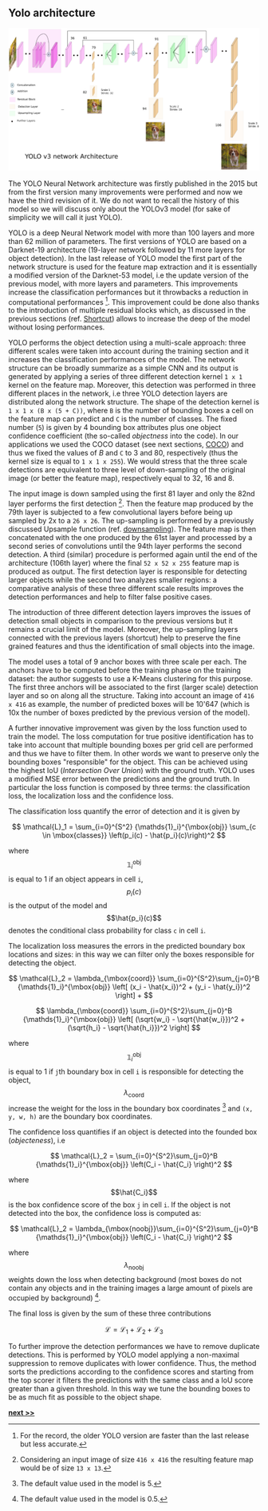 ## Yolo architecture

![Yolo Neural Network scheme.](../../../../img/yolonet.png)

The YOLO Neural Network architecture was firstly published in the 2015 but from the first version many improvements were performed and now we have the third revision of it.
We do not want to recall the history of this model so we will discuss only about the YOLOv3 model (for sake of simplicity we will call it just YOLO).

YOLO is a deep Neural Network model with more than 100 layers and more than 62 million of parameters.
The first versions of YOLO are based on a Darknet-19 architecture (19-layer network followed by 11 more layers for object detection).
In the last release of YOLO model the first part of the network structure is used for the feature map extraction and it is essentially a modified version of the Darknet-53 model, i.e the update version of the previous model, with more layers and parameters.
This improvements increase the classification performances but it throwbacks a reduction in computational performances [^1].
This improvement could be done also thanks to the introduction of multiple residual blocks which, as discussed in the previous sections (ref. [Shortcut](../NeuralNetwork/Shortcut.md)) allows to increase the deep of the model without losing performances.

YOLO performs the object detection using a multi-scale approach: three different scales were taken into account during the training section and it increases the classification performances of the model.
The network structure can be broadly summarize as a simple CNN and its output is generated by applying a series of three different detection kernel `1 x 1` kernel on the feature map.
Moreover, this detection was performed in three different places in the network, i.e three YOLO detection layers are distributed along the network structure.
The shape of the detection kernel is `1 x 1 x (B x (5 + C))`, where `B` is the number of bounding boxes a cell on the feature map can predict and `C` is the number of classes.
The fixed number (`5`) is given by 4 bounding box attributes plus one object confidence coefficient (the so-called *objectness* into the code).
In our applications we used the COCO dataset (see next sections, [COCO](./Dataset.md)) and thus we fixed the values of $B$ and `C` to 3 and 80, respectively (thus the kernel size is equal to `1 x 1 x 255`).
We would stress that the three scale detections are equivalent to three level of down-sampling of the original image (or better the feature map), respectively equal to 32, 16 and 8.

The input image is down sampled using the first 81 layer and only the 82nd layer performs the first detection [^2].
Then the feature map produced by the 79th layer is subjected to a few convolutional layers before being up sampled by 2x to a `26 x 26`.
The up-sampling is performed by a previously discussed Upsample function (ref. [downsampling](../SuperResolution/Resampling.md)).
The feature map is then concatenated with the one produced by the 61st layer and processed by a second series of convolutions until the 94th layer performs the second detection.
A third (similar) procedure is performed again until the end of the architecture (106th layer) where the final `52 x 52 x 255` feature map is produced as output.
The first detection layer is responsible for detecting larger objects while the second two analyzes smaller regions: a comparative analysis of these three different scale results improves the detection performances and help to filter false positive cases.

The introduction of three different detection layers improves the issues of detection small objects in comparison to the previous versions but it remains a crucial limit of the model.
Moreover, the up-sampling layers connected with the previous layers (shortcut) help to preserve the fine grained features and thus the identification of small objects into the image.

The model uses a total of 9 anchor boxes with three scale per each.
The anchors have to be computed before the training phase on the training dataset: the author suggests to use a K-Means clustering for this purpose.
The first three anchors will be associated to the first (larger scale) detection layer and so on along all the structure.
Taking into account an image of `416 x 416` as example, the number of predicted boxes will be 10'647 (which is 10x the number of boxes predicted by the previous version of the model).

A further innovative improvement was given by the loss function used to train the model.
The loss computation for true positive identification has to take into account that multiple bounding boxes per grid cell are performed and thus we have to filter them.
In other words we want to preserve only the bounding boxes "responsible" for the object.
This can be achieved using the highest IoU (*Intersection Over Union*) with the ground truth.
YOLO uses a modified MSE error between the predictions and the ground truth.
In particular the loss function is composed by three terms: the classification loss, the localization loss and the confidence loss.

The classification loss quantify the error of detection and it is given by

$$
\mathcal{L}_1 = \sum_{i=0}^{S^2} {\mathds{1}_i}^{\mbox{obj}} \sum_{c \in \mbox{classes}} \left(p_i(c) - \hat{p_i}(c)\right)^2
$$

where $${\mathds{1}_i}^{\mbox{obj}}$$ is equal to 1 if an object appears in cell `i`, $$p_i(c)$$ is the output of the model and $$\hat{p_i}(c)$$ denotes the conditional class probability for class `c` in cell `i`.

The localization loss measures the errors in the predicted boundary box locations and sizes: in this way we can filter only the boxes responsible for detecting the object.

$$
\mathcal{L}_2 = \lambda_{\mbox{coord}} \sum_{i=0}^{S^2}\sum_{j=0}^B {\mathds{1}_i}^{\mbox{obj}} \left[ (x_i - \hat{x_i})^2 + (y_i - \hat{y_i})^2 \right] +
$$

$$
\lambda_{\mbox{coord}} \sum_{i=0}^{S^2}\sum_{j=0}^B {\mathds{1}_i}^{\mbox{obj}} \left[ (\sqrt{w_i} - \sqrt{\hat{w_i}})^2 + (\sqrt{h_i} - \sqrt{\hat{h_i}})^2 \right]
$$

where $${\mathds{1}_i}^{\mbox{obj}}$$ is equal to 1 if `j`th boundary box in cell `i` is responsible for detecting the object, $$\lambda_{\mbox{coord}}$$ increase the weight for the loss in the boundary box coordinates [^3] and `(x, y, w, h)` are the boundary box coordinates.

The confidence loss quantifies if an object is detected into the founded box (*objecteness*), i.e

$$
\mathcal{L}_2 = \sum_{i=0}^{S^2}\sum_{j=0}^B {\mathds{1}_i}^{\mbox{obj}} \left(C_i - \hat{C_i} \right)^2
$$

where $$\hat{C_i}$$ is the box confidence score of the box `j` in cell `i`.
If the object is not detected into the box, the confidence loss is computed as:

$$
\mathcal{L}_2 = \lambda_{\mbox{noobj}}\sum_{i=0}^{S^2}\sum_{j=0}^B {\mathds{1}_i}^{\mbox{obj}} \left(C_i - \hat{C_i} \right)^2
$$

where $$\lambda_{\mbox{noobj}}$$ weights down the loss when detecting background (most boxes do not contain any objects and in the training images a large amount of pixels are occupied by background) [^4].

The final loss is given by the sum of these three contributions

$$
\mathcal{L} = \mathcal{L}_1 + \mathcal{L}_2 + \mathcal{L}_3
$$

To further improve the detection performances we have to remove duplicate detections.
This is performed by YOLO model applying a non-maximal suppression to remove duplicates with lower confidence.
Thus, the method sorts the predictions according to the confidence scores and starting from the top scorer it filters the predictions with the same class and a IoU score greater than a given threshold.
In this way we tune the bounding boxes to be as much fit as possible to the object shape.


[^1]: For the record, the older YOLO version are faster than the last release but less accurate.

[^2]: Considering an input image of size `416 x 416` the resulting feature map would be of size `13 x 13`.

[^3]: The default value used in the model is 5.

[^4]: The default value used in the model is 0.5.

[**next >>**](./Dataset.md)
